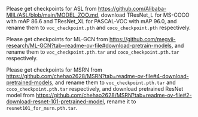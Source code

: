 Please get checkpoints for ASL from https://github.com/Alibaba-MIIL/ASL/blob/main/MODEL_ZOO.md, download TResNet_L for MS-COCO with mAP 86.6 and TResNet_XL for PASCAL-VOC with mAP 96.0, and rename them to `voc_checkpoint.pth` and `coco_checkpoint.pth` respectively.

Please get checkpoints for ML-GCN from https://github.com/megvii-research/ML-GCN?tab=readme-ov-file#download-pretrain-models, and rename them to `voc_checkpoint.pth.tar` and `coco_checkpoint.pth.tar` respectively.

Please get checkpoints for MSRN from https://github.com/chehao2628/MSRN?tab=readme-ov-file#4-download-pretrained-models, and rename them to `voc_checkpoint.pth.tar` and `coco_checkpoint.pth.tar` respectively, and download pretrained ResNet model from https://github.com/chehao2628/MSRN?tab=readme-ov-file#2-download-resnet-101-pretrained-model, rename it to `resnet101_for_msrn.pth.tar`.

